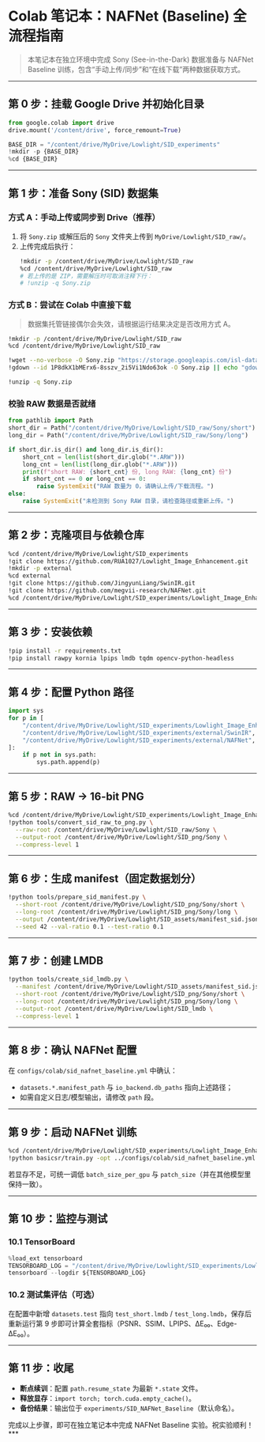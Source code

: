 # Colab 笔记本：NAFNet (Baseline) 全流程指南

> 本笔记本在独立环境中完成 Sony (See-in-the-Dark) 数据准备与 NAFNet Baseline 训练，包含“手动上传/同步”和“在线下载”两种数据获取方式。

---

## 第 0 步：挂载 Google Drive 并初始化目录

```python
from google.colab import drive
drive.mount('/content/drive', force_remount=True)

BASE_DIR = "/content/drive/MyDrive/Lowlight/SID_experiments"
!mkdir -p {BASE_DIR}
%cd {BASE_DIR}
```

---

## 第 1 步：准备 Sony (SID) 数据集

### 方式 A：手动上传或同步到 Drive（推荐）
1. 将 `Sony.zip` 或解压后的 `Sony` 文件夹上传到 `MyDrive/Lowlight/SID_raw/`。
2. 上传完成后执行：
   ```bash
   !mkdir -p /content/drive/MyDrive/Lowlight/SID_raw
   %cd /content/drive/MyDrive/Lowlight/SID_raw
   # 若上传的是 ZIP，需要解压时可取消注释下行：
   # !unzip -q Sony.zip
   ```

### 方式 B：尝试在 Colab 中直接下载
> 数据集托管链接偶尔会失效，请根据运行结果决定是否改用方式 A。

```bash
!mkdir -p /content/drive/MyDrive/Lowlight/SID_raw
%cd /content/drive/MyDrive/Lowlight/SID_raw

!wget --no-verbose -O Sony.zip "https://storage.googleapis.com/isl-datasets/SID/Sony.zip" || echo "官方直链下载失败，请改用 gdown 或手动上传。"
!gdown --id 1P8dkX1bMErx6-8sszv_2i5Vi1Ndo63ok -O Sony.zip || echo "gdown 下载失败，请手动上传。"

!unzip -q Sony.zip
```

### 校验 RAW 数据是否就绪
```python
from pathlib import Path
short_dir = Path("/content/drive/MyDrive/Lowlight/SID_raw/Sony/short")
long_dir = Path("/content/drive/MyDrive/Lowlight/SID_raw/Sony/long")

if short_dir.is_dir() and long_dir.is_dir():
    short_cnt = len(list(short_dir.glob("*.ARW")))
    long_cnt = len(list(long_dir.glob("*.ARW")))
    print(f"short RAW: {short_cnt} 份, long RAW: {long_cnt} 份")
    if short_cnt == 0 or long_cnt == 0:
        raise SystemExit("RAW 数量为 0，请确认上传/下载流程。")
else:
    raise SystemExit("未检测到 Sony RAW 目录，请检查路径或重新上传。")
```

---

## 第 2 步：克隆项目与依赖仓库

```bash
%cd /content/drive/MyDrive/Lowlight/SID_experiments
!git clone https://github.com/RUA1027/Lowlight_Image_Enhancement.git
!mkdir -p external
%cd external
!git clone https://github.com/JingyunLiang/SwinIR.git
!git clone https://github.com/megvii-research/NAFNet.git
%cd /content/drive/MyDrive/Lowlight/SID_experiments/Lowlight_Image_Enhancement
```

---

## 第 3 步：安装依赖

```bash
!pip install -r requirements.txt
!pip install rawpy kornia lpips lmdb tqdm opencv-python-headless
```

---

## 第 4 步：配置 Python 路径

```python
import sys
for p in [
    "/content/drive/MyDrive/Lowlight/SID_experiments/Lowlight_Image_Enhancement",
    "/content/drive/MyDrive/Lowlight/SID_experiments/external/SwinIR",
    "/content/drive/MyDrive/Lowlight/SID_experiments/external/NAFNet",
]:
    if p not in sys.path:
        sys.path.append(p)
```

---

## 第 5 步：RAW → 16-bit PNG

```bash
%cd /content/drive/MyDrive/Lowlight/SID_experiments/Lowlight_Image_Enhancement
!python tools/convert_sid_raw_to_png.py \
  --raw-root /content/drive/MyDrive/Lowlight/SID_raw/Sony \
  --output-root /content/drive/MyDrive/Lowlight/SID_png/Sony \
  --compress-level 1
```

---

## 第 6 步：生成 manifest（固定数据划分）

```bash
!python tools/prepare_sid_manifest.py \
  --short-root /content/drive/MyDrive/Lowlight/SID_png/Sony/short \
  --long-root /content/drive/MyDrive/Lowlight/SID_png/Sony/long \
  --output /content/drive/MyDrive/Lowlight/SID_assets/manifest_sid.json \
  --seed 42 --val-ratio 0.1 --test-ratio 0.1
```

---

## 第 7 步：创建 LMDB

```bash
!python tools/create_sid_lmdb.py \
  --manifest /content/drive/MyDrive/Lowlight/SID_assets/manifest_sid.json \
  --short-root /content/drive/MyDrive/Lowlight/SID_png/Sony/short \
  --long-root /content/drive/MyDrive/Lowlight/SID_png/Sony/long \
  --output-root /content/drive/MyDrive/Lowlight/SID_lmdb \
  --compress-level 1
```

---

## 第 8 步：确认 NAFNet 配置

在 `configs/colab/sid_nafnet_baseline.yml` 中确认：

- `datasets.*.manifest_path` 与 `io_backend.db_paths` 指向上述路径；
- 如需自定义日志/模型输出，请修改 `path` 段。

---

## 第 9 步：启动 NAFNet 训练

```bash
%cd /content/drive/MyDrive/Lowlight/SID_experiments/Lowlight_Image_Enhancement/NAFNet_base
!python basicsr/train.py -opt ../configs/colab/sid_nafnet_baseline.yml
```

若显存不足，可统一调低 `batch_size_per_gpu` 与 `patch_size`（并在其他模型里保持一致）。

---

## 第 10 步：监控与测试

### 10.1 TensorBoard
```python
%load_ext tensorboard
TENSORBOARD_LOG = "/content/drive/MyDrive/Lowlight/SID_experiments/Lowlight_Image_Enhancement/experiments"
tensorboard --logdir ${TENSORBOARD_LOG}
```

### 10.2 测试集评估（可选）
在配置中新增 `datasets.test` 指向 `test_short.lmdb` / `test_long.lmdb`，保存后重新运行第 9 步即可计算全套指标（PSNR、SSIM、LPIPS、ΔE₀₀、Edge-ΔE₀₀）。

---

## 第 11 步：收尾

- **断点续训**：配置 `path.resume_state` 为最新 `*.state` 文件。
- **释放显存**：`import torch; torch.cuda.empty_cache()`。
- **备份结果**：输出位于 `experiments/SID_NAFNet_Baseline`（默认命名）。

完成以上步骤，即可在独立笔记本中完成 NAFNet Baseline 实验。祝实验顺利！***
